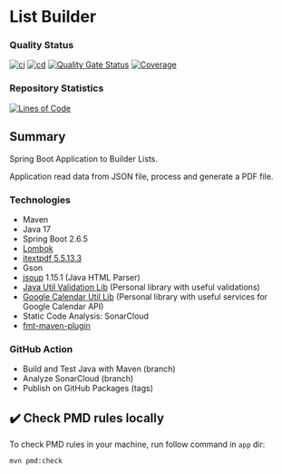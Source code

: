 # List Builder

### Quality Status
[![ci](https://github.com/bvilela/list-builder/actions/workflows/2.ci.yml/badge.svg)](https://github.com/bvilela/list-builder/actions/workflows/2.ci.yml)
[![cd](https://github.com/bvilela/list-builder/actions/workflows/maven_ci_cd_publish.yml/badge.svg)](https://github.com/bvilela/list-builder/actions/workflows/maven_ci_cd_publish.yml)
[![Quality Gate Status](https://sonarcloud.io/api/project_badges/measure?project=bvilela_list-builder&metric=alert_status)](https://sonarcloud.io/summary/new_code?id=bvilela_list-builder)
[![Coverage](https://sonarcloud.io/api/project_badges/measure?project=bvilela_list-builder&metric=coverage)](https://sonarcloud.io/summary/new_code?id=bvilela_list-builder)

### Repository Statistics
[![Lines of Code](https://sonarcloud.io/api/project_badges/measure?project=bvilela_list-builder&metric=ncloc)](https://sonarcloud.io/summary/new_code?id=bvilela_list-builder)
<!-- ![GitHub repo size](https://img.shields.io/github/repo-size/bvilela/list-builder)  -->
<!-- ![GitHub language count](https://img.shields.io/github/languages/count/bvilela/list-builder)  -->
<!-- ![GitHub open issues](https://img.shields.io/github/issues-raw/bvilela/list-builder)  -->
<!-- ![GitHub open pull requests](https://img.shields.io/github/issues-pr/bvilela/list-builder) -->

## Summary
Spring Boot Application to Builder Lists.

Application read data from JSON file, process and generate a PDF file.

### Technologies
* Maven
* Java 17
* Spring Boot 2.6.5
* [Lombok](https://projectlombok.org/)
* [itextpdf 5.5.13.3](https://itextpdf.com/en)
* Gson
* [jsoup](https://jsoup.org/) 1.15.1 (Java HTML Parser)
* [Java Util Validation Lib](https://github.com/bvilela/java-util-validation-lib) (Personal library with useful validations)
* [Google Calendar Util Lib](https://github.com/bvilela/google-calendar-util-lib) (Personal library with useful services for Google Calendar API)
* Static Code Analysis: SonarCloud
* [fmt-maven-plugin](https://github.com/spotify/fmt-maven-plugin)

### GitHub Action
* Build and Test Java with Maven (branch)
* Analyze SonarCloud (branch)
* Publish on GitHub Packages (tags)


## :heavy_check_mark: Check PMD rules locally
To check PMD rules in your machine, run follow command in `app` dir:
```
mvn pmd:check
```
